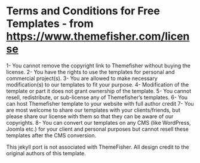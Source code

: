 Terms and Conditions for Free Templates - from https://www.themefisher.com/license
==================================================================================
1- You cannot remove the copyright link to Themefisher without buying the license.
2- You have the rights to use the templates for personal and commercial project(s).
3- You are allowed to make necessary modification(s) to our templates to fit your purpose.
4- Modification of the template or part it does not grant ownership of the template.
5- You cannot resell, redistribute, or sub-license any of Themefisher’s templates.
6- You can host Themefisher template to your website with full author credit
7- You are most welcome to share our templates with your clients/friends, but please share our license with them so that they can be aware of our copyrights.
8- You can convert our templates on any CMS (like WordPress, Joomla etc.) for your client and personal purposes but cannot resell these templates after the CMS conversion.

This jekyll port is not associated with ThemeFisher. All design credit to the original authors of this template.

